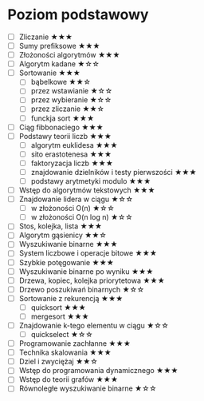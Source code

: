 # Poziom podstawowy
- [ ] Zliczanie ★★★
- [ ] Sumy prefiksowe ★★★
- [ ] Złożoności algorytmów ★★★
- [ ] Algorytm kadane ★☆☆
- [ ] Sortowanie ★★★
    - [ ] bąbelkowe ★★☆
    - [ ] przez wstawianie ★☆☆
    - [ ] przez wybieranie ★☆☆
    - [ ] przez zliczanie ★★☆
    - [ ] funckja sort ★★★
- [ ] Ciąg fibbonaciego ★★★
- [ ] Podstawy teorii liczb ★★★ 
    - [ ] algorytm euklidesa ★★★
    - [ ] sito erastotenesa ★★★
    - [ ] faktoryzacja liczb ★★★
    - [ ] znajdowanie dzielników i testy pierwszości ★★★
    - [ ] podstawy arytmetyki modulo ★★★
- [ ] Wstęp do algorytmów tekstowych ★★★
- [ ] Znajdowanie lidera w ciągu ★☆☆
    - [ ] w złożoności O(n) ★☆☆
    - [ ] w złożoności O(n log n) ★☆☆
- [ ] Stos, kolejka, lista ★★★
- [ ] Algorytm gąsienicy ★★☆
- [ ] Wyszukiwanie binarne ★★★
- [ ] System liczbowe i operacje bitowe ★★★
- [ ] Szybkie potęgowanie ★★★
- [ ] Wyszukiwanie binarne po wyniku ★★★
- [ ] Drzewa, kopiec, kolejka priorytetowa ★★★
- [ ] Drzewo poszukiwań binarnych ★☆☆
- [ ] Sortowanie z rekurencją ★★★
    - [ ] quicksort ★★★
    - [ ] mergesort ★★★
- [ ] Znajdowanie k-tego elementu w ciągu ★☆☆
  - [ ] quickselect ★☆☆
- [ ] Programowanie zachłanne ★★★
- [ ] Technika skalowania ★★★
- [ ] Dziel i zwyciężaj ★★☆
- [ ] Wstęp do programowania dynamicznego ★★★
- [ ] Wstęp do teorii grafów ★★★
- [ ] Równoległe wyszukiwanie binarne ★☆☆
